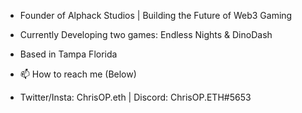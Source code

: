 - Founder of Alphack Studios | Building the Future of Web3 Gaming
- Currently Developing two games: Endless Nights & DinoDash
- Based in Tampa Florida

- 📫 How to reach me (Below) 
- Twitter/Insta: ChrisOP.eth | Discord: ChrisOP.ETH#5653

    

<!---
ChrisOP-Alphack/ChrisOP-Alphack is a ✨ special ✨ repository because its `README.md` (this file) appears on your GitHub profile.
You can click the Preview link to take a look at your changes.
--->
